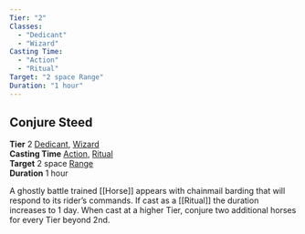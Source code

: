 ```yaml
---
Tier: "2"
Classes:
  - "Dedicant"
  - "Wizard"
Casting Time:
  - "Action"
  - "Ritual"
Target: "2 space Range"
Duration: "1 hour"
---
```

## Conjure Steed
**Tier** 2 [Dedicant](app://obsidian.md/SRD/Archetypes/Dedicant.md), [Wizard](app://obsidian.md/SRD/Archetypes/Wizard.md)  
**Casting Time** [Action](app://obsidian.md/SRD/Glossary/Action.md), [Ritual](app://obsidian.md/SRD/Glossary/Ritual.md)  
**Target** 2 space [Range](app://obsidian.md/Range)  
**Duration** 1 hour

A ghostly battle trained [[Horse]] appears with chainmail barding that will respond to its rider’s commands. If cast as a [[Ritual]] the duration increases to 1 day. When cast at a higher Tier, conjure two additional horses for every Tier beyond 2nd.